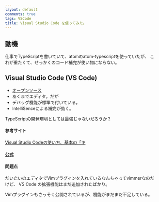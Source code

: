 ```yaml
---
layout: default
comments: true
tags: VSCode
title: Visual Studio Code を使ってみた。
---
```


## 動機

仕事でTypeScriptを書いていて、atomのatom-typescriptを使っていたが、
これが重たくて、せっかくのコード補完が使い物にならない。

## Visual Studio Code (VS Code)

* [オープンソース](https://github.com/microsoft/vscode)
* あくまでエディタ。だが
* デバッグ機能が標準で付いている。
* IntelliSenceによる補完が効く。

TypeScriptの開発環境としては最強じゃないだろうか？

#### 参考サイト
[Visual Studio Codeの使い方、基本の「キ](http://www.atmarkit.co.jp/ait/articles/1507/10/news028.html)

#### [公式](https://code.visualstudio.com/)

#### 問題点

だいたいのエディタでVimプラグインを入れているなんちゃってvimmerなのだけど、
VS Code の拡張機能はまだ追加されたばかり。

Vimプラグインもさっそく公開されているが、機能がまだまだ不足している。
